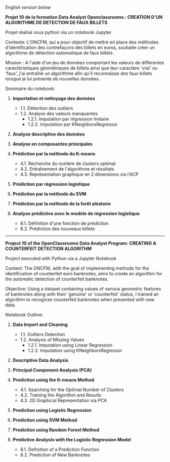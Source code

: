 *English version below*

**Projet 10 de la formation Data Analyst Openclassrooms : CREATION D'UN ALGORITHME DE DETECTION DE FAUX BILLETS**

Projet réalisé sous python via un notebook Jupyter

Contexte: L'ONCFM, qui a pour objectif de mettre en place des méthodes d’identification des contrefaçons des billets en euros, souhaite créer un algorithme de détection automatique de faux billets.

Mission : A l'aide d'un jeu de données comportant les valeurs de différentes caractéristiques géométriques de billets ainsi que leur caractère 'vrai' ou 'faux', j'ai entraîné un algorithme afin qu'il reconnaisse des faux billets lorsque je lui présente de nouvelles données.

Sommaire du notebook:

1. **Importation et nettoyage des données**
    - 1.1. Détection des outliers
    - 1.2. Analyse des valeurs manquantes
        - 1.2.1. Imputation par régression linéaire
        - 1.2.2. Imputation par KNeighborsRegressor

2. **Analyse descriptive des données**

3. **Analyse en composantes principales**

4. **Prédiction par la méthode du K-means**
    - 4.1. Recherche du nombre de clusters optimal
    - 4.2. Entraînement de l'algorithme et résultats
    - 4.3. Représentation graphique en 2 dimensions via l'ACP

5. **Prédiction par régression logistique**

6. **Prédiction par la méthode du SVM**

7. **Prédiction par la méthode de la forêt aléatoire**

8. **Analyse prédictive avec le modèle de régression logistique**
    - 8.1. Définition d'une fonction de prédiction
    - 8.2. Prédiction des nouveaux billets


-------------------------------------------------------------------------------------------------


**Project 10 of the OpenClassrooms Data Analyst Program: CREATING A COUNTERFEIT DETECTION ALGORITHM**

Project executed with Python via a Jupyter Notebook

Context: The ONCFM, with the goal of implementing methods for the identification of counterfeit euro banknotes, aims to create an algorithm for the automatic detection of counterfeit banknotes.

Objective: Using a dataset containing values of various geometric features of banknotes along with their 'genuine' or 'counterfeit' status, I trained an algorithm to recognize counterfeit banknotes when presented with new data.

Notebook Outline:

1. **Data Import and Cleaning**
    - 1.1. Outliers Detection
    - 1.2. Analysis of Missing Values
        - 1.2.1. Imputation using Linear Regression
        - 1.2.2. Imputation using KNeighborsRegressor

2. **Descriptive Data Analysis**

3. **Principal Component Analysis (PCA)**

4. **Prediction using the K-means Method**
    - 4.1. Searching for the Optimal Number of Clusters
    - 4.2. Training the Algorithm and Results
    - 4.3. 2D Graphical Representation via PCA

5. **Prediction using Logistic Regression**

6. **Prediction using SVM Method**

7. **Prediction using Random Forest Method**

8. **Predictive Analysis with the Logistic Regression Model**
    - 8.1. Definition of a Prediction Function
    - 8.2. Prediction of New Banknotes
